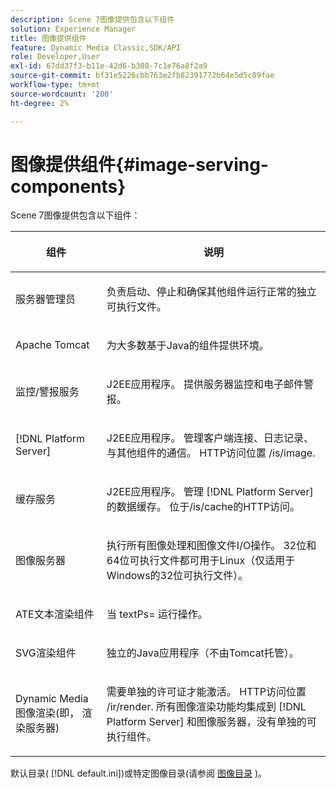 ```yaml
---
description: Scene 7图像提供包含以下组件
solution: Experience Manager
title: 图像提供组件
feature: Dynamic Media Classic,SDK/API
role: Developer,User
exl-id: 67dd37f3-b11e-42d6-b308-7c1e76a8f2a9
source-git-commit: bf31e5226cbb763e2fb82391772b64e5d5c89fae
workflow-type: tm+mt
source-wordcount: '200'
ht-degree: 2%

---
```


# 图像提供组件{#image-serving-components}

Scene 7图像提供包含以下组件：

<table id="table_534AF33FE5C4453EACAE0DF35E8E3B63"> 
 <thead> 
  <tr> 
   <th colname="col1" class="entry"> <p>组件 </p> </th> 
   <th colname="col2" class="entry"> <p>说明 </p> </th> 
  </tr>
 </thead>
 <tbody> 
  <tr> 
   <td colname="col1"> <p>服务器管理员 </p> </td> 
   <td colname="col2"> <p>负责启动、停止和确保其他组件运行正常的独立可执行文件。 </p> </td> 
  </tr> 
  <tr> 
   <td colname="col1"> <p>Apache Tomcat </p> </td> 
   <td colname="col2"> <p>为大多数基于Java的组件提供环境。 </p> </td> 
  </tr> 
  <tr> 
   <td colname="col1"> <p>监控/警报服务 </p> </td> 
   <td colname="col2"> <p>J2EE应用程序。 提供服务器监控和电子邮件警报。 </p> </td> 
  </tr> 
  <tr> 
   <td colname="col1"> <p>[!DNL Platform Server] </p> </td> 
   <td colname="col2"> <p>J2EE应用程序。 管理客户端连接、日志记录、与其他组件的通信。 HTTP访问位置 <span class="filepath"> /is/image</span>. </p> </td> 
  </tr> 
  <tr> 
   <td colname="col1"> <p>缓存服务 </p> </td> 
   <td colname="col2"> <p>J2EE应用程序。 管理 [!DNL Platform Server]的数据缓存。 位于/is/cache的HTTP访问。 </p> </td> 
  </tr> 
  <tr> 
   <td colname="col1"> <p>图像服务器 </p> </td> 
   <td colname="col2"> <p>执行所有图像处理和图像文件I/O操作。 32位和64位可执行文件都可用于Linux（仅适用于Windows的32位可执行文件）。 </p> </td> 
  </tr> 
  <tr> 
   <td colname="col1"> <p>ATE文本渲染组件 </p> </td> 
   <td colname="col2"> <p>当 <span class="codeph"> textPs=</span> 运行操作。 </p> </td> 
  </tr> 
  <tr> 
   <td colname="col1"> <p>SVG渲染组件 </p> </td> 
   <td colname="col2"> <p>独立的Java应用程序（不由Tomcat托管）。 </p> </td> 
  </tr> 
  <tr> 
   <td colname="col1"> <p>Dynamic Media图像渲染(即， 渲染服务器) </p> </td> 
   <td colname="col2"> <p>需要单独的许可证才能激活。 HTTP访问位置 <span class="filepath"> /ir/render</span>. 所有图像渲染功能均集成到 [!DNL Platform Server] 和图像服务器，没有单独的可执行组件。 </p> </td> 
  </tr> 
 </tbody> 
</table>

默认目录( [!DNL default.ini])或特定图像目录(请参阅 [图像目录](../../is-api/image-catalog/image-serving-api-ref/c-image-catalog-reference/c-overview/c-overview.md#concept-9ce2b6a133de45f783e95cabc5810ac3) )。
